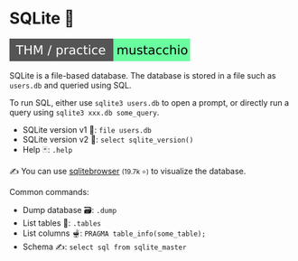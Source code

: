 # SQLite 🦐

[![mustacchio](../../../../cybersecurity/_badges/thm-p/mustacchio.svg)](https://tryhackme.com/room/mustacchio)

<div class="row row-cols-lg-2"><div>

SQLite is a file-based database. The database is stored in a file such as `users.db` and queried using SQL.

To run SQL, either use `sqlite3 users.db` to open a prompt, or directly run a query using `sqlite3 xxx.db some_query`.

* SQLite version v1 🔎: `file users.db`
* SQLite version v2 🔎: `select sqlite_version()`
* Help 🃏: `.help`

✍️ You can use [sqlitebrowser](https://github.com/sqlitebrowser/sqlitebrowser) <small>(19.7k ⭐)</small> to visualize the database.
</div><div>

Common commands:

* Dump database 🗃️: `.dump`
* List tables 🧊: `.tables`
* List columns 🫕: `PRAGMA table_info(some_table);`
* Schema ✍️: `select sql from sqlite_master`
</div></div>